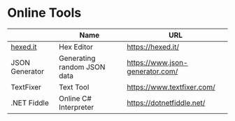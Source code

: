 # Online Tools

||Name|URL|
|-----|-----|-----|
|[hexed.it](https://hexed.it/)|Hex Editor|https://hexed.it/|
|JSON Generator|Generating random JSON data|https://www.json-generator.com/|
|TextFixer|Text Tool|https://www.textfixer.com/|
|.NET Fiddle|Online C# Interpreter|https://dotnetfiddle.net/|
